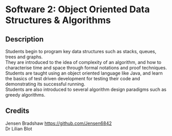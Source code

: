 # Software 2: Object Oriented Data Structures &amp; Algorithms

## Description
Students begin to program key data structures such as stacks, queues, trees and graphs. <br />
They are introduced to the idea of complexity of an algorithm, and how to characterise time and space through formal notations and proof techniques. <br />
Students are taught using an object oriented language like Java, and learn the basics of test driven development for testing their code and demonstrating its successful running. <br />
Students are also introduced to several algorithm design paradigms such as greedy algorithms.

## Credits
Jensen Bradshaw https://github.com/Jensen6842 <br />
Dr Lilian Blot
